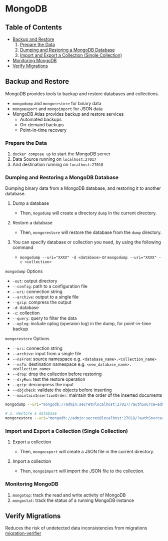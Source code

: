 # MongoDB

## Table of Contents

- [Backup and Restore](#backup-and-restore)
   1. [Prepare the Data](#prepare-the-data)
   2. [Dumping and Restoring a MongoDB Database](#dumping-and-restoring-a-mongodb-database)
   3. [Import and Export a Collection (Single Collection)](#import-and-export-a-collection-single-collection)
- [Monitoring MongoDB](#monitoring-mongodb)
- [Verify Migrations](#verify-migrations)

## Backup and Restore

MongoDB provides tools to backup and restore databases and collections.

- `mongodump` and `mongorestore` for binary data
- `mongoexport` and `mongoimport` for JSON data
- MongoDB Atlas provides backup and restore services
  - Automated backups
  - On-demand backups
  - Point-in-time recovery

### Prepare the Data

1. `docker compose up` to start the MongoDB server
2. Data Source running on `localhost:27017`
3. And destination running on `localhost:27018`

### Dumping and Restoring a MongoDB Database

Dumping binary data from a MongoDB database, and restoring it to another database.

1. Dump a database
   - Then, `mogodump` will create a directory `dump` in the current directory.

2. Restore a database
   - Then, `mongorestore` will restore the database from the `dump` directory.

3. You can specify database or collection you need, by using the following command
   - `mongodump --uri="XXXX" -d <database>` or `mongodump --uri="XXXX" -c <collection>`

`mongodump` Options

- `-out`: output directory
- `--config`: path to a configuration file
- `--uri`: connection string
- `--archive`: output to a single file
- `--gzip`: compress the output
- `-d`: database
- `-c`: collection
- `--query`: query to filter the data
- `--oplog`: include oplog (operaion log) in the dump, for point-in-time backup

`mongorestore` Options

- `--uri`: connection string
- `--archive`: input from a single file
- `--nsFrom`: source namespace e.g. `<database_name>.<collection_name>`
- `--nsTo`: destination namespace e.g. `<new_database_name>.<collection_name>`
- `--drop`: drop the collection before restoring
- `--dryRun`: test the restore operation
- `--gzip`: decompress the input
- `--objcheck`: validate the objects before inserting
- `--maintainInsertionOrder`: maintain the order of the inserted documents

```bash
mongodump --uri="mongodb://admin:secret@localhost:27017/?authSource=admin"

# 2. Restore a database
mongorestore --uri="mongodb://admin:secret@localhost:27018/?authSource=admin"
```

### Import and Export a Collection (Single Collection)

1. Export a collection
   - Then, `mongoexport` will create a JSON file in the current directory.

2. Import a collection
   - Then, `mongoimport` will import the JSON file to the collection.

### Monitoring MongoDB

1. `mongotop`: track the read and write activity of MongoDB
2. `mongostat`: track the status of a running MongoDB instance

## Verify Migrations

Reduces the risk of undetected data inconsistencies from migrations [migration-verifier](https://github.com/mongodb-labs/migration-verifier)
